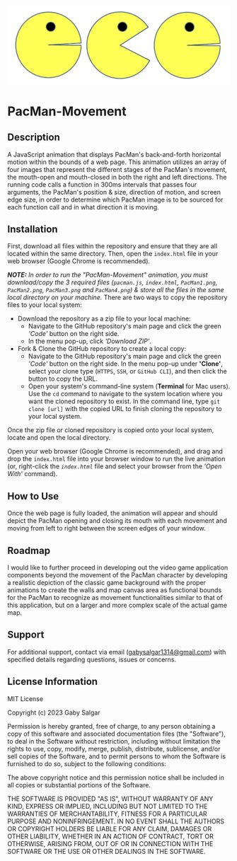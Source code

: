 ![pacmanScreenshot](pacman.jpg)
# PacMan-Movement

## Description
A JavaScript animation that displays PacMan's back-and-forth horizontal motion within the bounds of a web page. This animation utilizes an array of four images that represent the different stages of the PacMan's movement, the mouth-open and mouth-closed in both the right and left directions. The running code  calls a function in 300ms intervals that passes four arguments, the PacMan's position & size, direction of motion, and screen edge size, in order to determine which PacMan image is to be sourced for each function call and in what direction it is moving.

## Installation
First, download all files within the repository and ensure that they are all located within the same directory. Then, open the `index.html` file in your web browser (Google Chrome is recommended). 

_**NOTE:** In order to run the "PacMan-Movement" animation, you must download/copy the 3 required files (`pacman.js`, `index.html`, `PacMan1.png`, `PacMan2.png`, `PacMan3.png` and `PacMan4.png`) & store all the files in the same local directory on your machine._
There are two ways to copy the repository files to your local system:
* Download the repository as a zip file to your local machine:  
  * Navigate to the GitHub repository's main page and click the green _'Code'_ button on the right side. 
  * In the menu pop-up, click _'Download ZIP'_. 
* Fork & Clone the GitHub repository to create a local copy:
  * Navigate to the GitHub repository's main page and click the green _'Code'_ button on the right side. In the menu pop-up under **'Clone'**, select your clone type (`HTTPS`, `SSH`, or `GitHub CLI`), and then click the button to copy the URL.
  * Open your system's command-line system (**Terminal** for Mac users). Use the `cd` command to navigate to the system location where you want the cloned repository to exist. In the command line, type `git clone [url]` with the copied URL to finish cloning the repository to your local system.

Once the zip file or cloned repository is copied onto your local system, locate and open the local directory. 

Open your web browser (Google Chrome is recommended), and drag and drop the `index.html` file into your browser window to run the live animation (or, right-click the _`index.html`_ file and select your browser from the _'Open With'_ command).

## How to Use
Once the web page is fully loaded, the animation will appear and should depict the PacMan opening and closing its mouth with each movement and moving from left to right between the screen edges of your window.

## Roadmap
I would like to further proceed in developing out the video game application components beyond the movement of the PacMan character by developing a realistic depiction of the classic game background with the proper animations to create the walls and map canvas area as functional bounds for the PacMan to recognize as movement functionalities similar to that of this application, but on a larger and more complex scale of the actual game map.

## Support
For additional support, contact via email (gabysalgar1314@gmail.com) with specified details regarding questions, issues or concerns.

## License Information
MIT License

Copyright (c) 2023 Gaby Salgar

Permission is hereby granted, free of charge, to any person obtaining a copy
of this software and associated documentation files (the "Software"), to deal
in the Software without restriction, including without limitation the rights
to use, copy, modify, merge, publish, distribute, sublicense, and/or sell
copies of the Software, and to permit persons to whom the Software is
furnished to do so, subject to the following conditions:

The above copyright notice and this permission notice shall be included in all
copies or substantial portions of the Software.

THE SOFTWARE IS PROVIDED "AS IS", WITHOUT WARRANTY OF ANY KIND, EXPRESS OR
IMPLIED, INCLUDING BUT NOT LIMITED TO THE WARRANTIES OF MERCHANTABILITY,
FITNESS FOR A PARTICULAR PURPOSE AND NONINFRINGEMENT. IN NO EVENT SHALL THE
AUTHORS OR COPYRIGHT HOLDERS BE LIABLE FOR ANY CLAIM, DAMAGES OR OTHER
LIABILITY, WHETHER IN AN ACTION OF CONTRACT, TORT OR OTHERWISE, ARISING FROM,
OUT OF OR IN CONNECTION WITH THE SOFTWARE OR THE USE OR OTHER DEALINGS IN THE
SOFTWARE.
